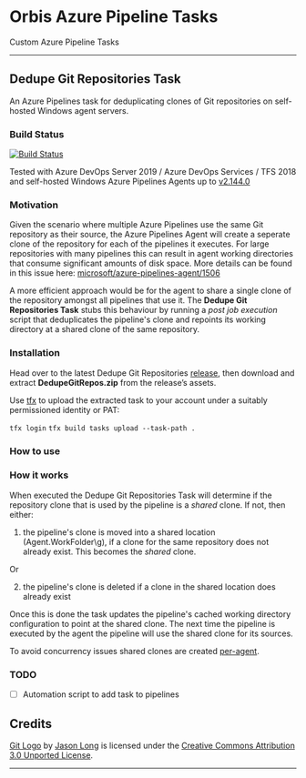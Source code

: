 # Orbis Azure Pipeline Tasks

Custom Azure Pipeline Tasks

---
## Dedupe Git Repositories Task

An Azure Pipelines task for deduplicating clones of Git repositories on self-hosted Windows agent servers.

### Build Status

[![Build Status](https://dev.azure.com/orbisinvestments/Open%20Source/_apis/build/status/Azure%20Pipeline%20Custom%20Tasks/Centralize%20Git%20Repositories%20Task?branchName=master)](https://dev.azure.com/orbisinvestments/Open%20Source/_build/latest?definitionId=1&branchName=master)

Tested with Azure DevOps Server 2019 / Azure DevOps Services / TFS 2018 and self-hosted Windows Azure Pipelines Agents up to [v2.144.0](https://github.com/microsoft/azure-pipelines-agent/releases/tag/v2.144.0)

### Motivation

Given the scenario where multiple Azure Pipelines use the same Git repository as their source, the Azure Pipelines Agent will create a seperate clone of the repository for each of the pipelines it executes. For large repositories with many pipelines this can result in agent working directories that consume significant amounts of disk space. More details can be found in this issue here: [microsoft/azure-pipelines-agent/1506](https://github.com/microsoft/azure-pipelines-agent/issues/1506)

A more efficient approach would be for the agent to share a single clone of the repository amongst all pipelines that use it. The **Dedupe Git Repositories Task** stubs this behaviour by running a *post job execution* script that deduplicates the pipeline's clone and repoints its working directory at a shared clone of the same repository. 

### Installation

Head over to the latest Dedupe Git Repositories [release](https://github.com/OrbisInvestments/azure-pipelines-custom-tasks/releases), then download and extract **DedupeGitRepos.zip** from the release’s assets. 

Use [tfx](https://github.com/Microsoft/tfs-cli) to upload the extracted task to your account under a suitably permissioned identity or PAT:

`tfx login`
`tfx build tasks upload --task-path .`


### How to use

###  How it works

When executed the Dedupe Git Repositories Task will determine if the repository clone that is used by the pipeline is a *shared* clone. If not, then either:

1. the pipeline's clone is moved into a shared location (Agent.WorkFolder\g), if a clone for the same repository does not already exist. This becomes the *shared* clone. 

Or

2. the pipeline's clone is deleted if a clone in the shared location does already exist
    
Once this is done the task updates the pipeline's cached working directory configuration to point at the shared clone. The next time the pipeline is executed by the agent the pipeline will use the shared clone for its sources. 

To avoid concurrency issues shared clones are created [per-agent](https://github.com/microsoft/azure-pipelines-agent/issues/1506#issuecomment-381361454).

### TODO

- [ ] Automation script to add task to pipelines


## Credits

[Git Logo](./DedupeGitReposV0/icon.png) by [Jason Long](https://twitter.com/jasonlong) is licensed under the [Creative Commons Attribution 3.0 Unported License](https://creativecommons.org/licenses/by/3.0/).

---




